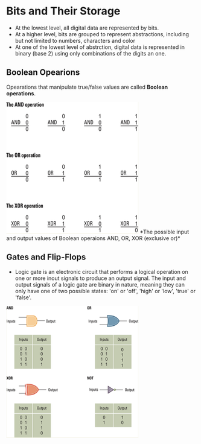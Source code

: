 # Bits and Their Storage

- At the lowest level, all digital data are represented by bits.
- At a higher level, bits are grouped to represent abstractions, including but not limited to numbers, characters and color
- At one of the lowest level of abstrction, digital data is represented in binary (base 2) using only combinations of the digits an one.

## Boolean Opearions

Opearations that manipulate true/false values are called **Boolean operations**.

<img src="./boolean-operations.png" height="350" width="350" >
*The possible input and output values of Boolean operaions AND, OR, XOR (exclusive or)*

## Gates and Flip-Flops

- Logic gate is an electronic circuit that performs a logical operation on one or more inout signals to produce an output signal. 
The input and output signals of a logic gate are binary in nature, meaning they can only have one of two possible states: 'on' or 'off', 
'high' or 'low', 'true' or 'false'.

<img src="./logic-gates.png" height="350" width="350">
